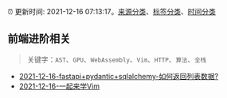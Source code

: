 :alarm_clock: 更新时间: 2021-12-16 07:13:17。[来源分类](../README.md)、[标签分类](../TAGS.md)、[时间分类](../TIMELINE.md)

## 前端进阶相关


> 关键字：`AST`、`GPU`、`WebAssembly`、`Vim`、`HTTP`、`算法`、`全栈`



- [2021-12-16-fastapi+pydantic+sqlalchemy-如何返回列表数据?](https://www.v2ex.com/t/822594) 
- [2021-12-16-一起来学Vim](https://toutiao.io/k/4u86jkw) 